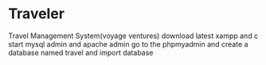 # Traveler
Travel Management System(voyage ventures)
download latest xampp and c start mysql admin and apache admin 
go to the phpmyadmin and create a database named travel and import database
